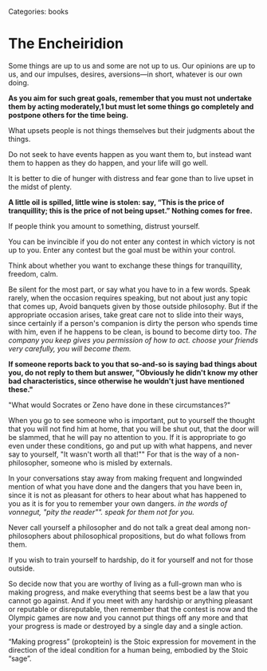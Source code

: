 Categories: books

# The Encheiridion

Some things are up to us and some are not up to us. Our opinions are up to us, and our impulses, desires, aversions—in short, whatever is our own doing.

__As you aim for such great goals, remember that you must not undertake them by acting moderately,1 but must let some things go completely and postpone others for the time being.__

What upsets people is not things themselves but their judgments about the things.

Do not seek to have events happen as you want them to, but instead want them to happen as they do happen, and your life will go well.

It is better to die of hunger with distress and fear gone than to live upset in the midst of plenty.

__A little oil is spilled, little wine is stolen: say, “This is the price of tranquillity; this is the price of not being upset.” Nothing comes for free.__

If people think you amount to something, distrust yourself.

You can be invincible if you do not enter any contest in which victory is not up to you.  Enter any contest but the goal must be within your control.

Think about whether you want to exchange these things for tranquillity, freedom, calm.

Be silent for the most part, or say what you have to in a few words. Speak rarely, when the occasion requires speaking, but not about just any topic that comes up,  Avoid banquets given by those outside philosophy. But if the appropriate occasion arises, take great care not to slide into their ways, since certainly if a person's companion is dirty the person who spends time with him, even if he happens to be clean, is bound to become dirty too. _The company you keep gives you permission of how to act.  choose your friends very carefully, you will become them._

__If someone reports back to you that so-and-so is saying bad things about you, do not reply to them but answer, "Obviously he didn't know my other bad characteristics, since otherwise he wouldn't just have mentioned these."__

"What would Socrates or Zeno have done in these circumstances?"

When you go to see someone who is important, put to yourself the thought that you will not find him at home, that you will be shut out, that the door will be slammed, that he will pay no attention to you. If it is appropriate to go even under these conditions, go and put up with what happens, and never say to yourself, "It wasn't worth all that!"" For that is the way of a non-philosopher, someone who is misled by externals.

In your conversations stay away from making frequent and longwinded mention of what you have done and the dangers that you have been in, since it is not as pleasant for others to hear about what has happened to you as it is for you to remember your own dangers. _in the words of vonnegut, "pity the reader"".  speak for them not for you._

Never call yourself a philosopher and do not talk a great deal among non-philosophers about philosophical propositions, but do what follows from them.

If you wish to train yourself to hardship, do it for yourself and not for those outside.

So decide now that you are worthy of living as a full-grown man who is making progress, and make everything that seems best be a law that you cannot go against. And if you meet with any hardship or anything pleasant or reputable or disreputable, then remember that the contest is now and the Olympic games are now and you cannot put things off any more and that your progress is made or destroyed by a single day and a single action.

“Making progress” (prokoptein) is the Stoic expression for movement in the direction of the ideal condition for a human being, embodied by the Stoic “sage”.